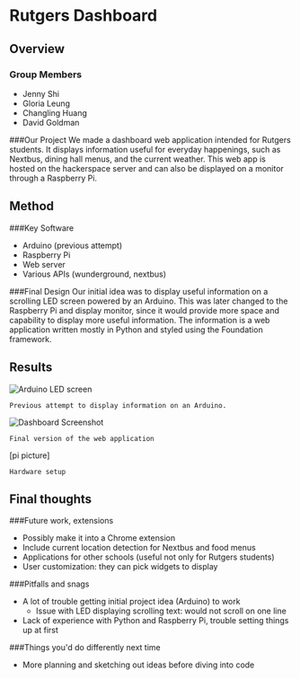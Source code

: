 # Rutgers Dashboard

## Overview
### Group Members
- Jenny Shi
- Gloria Leung
- Changling Huang
- David Goldman

###Our Project
We made a dashboard web application intended for Rutgers students. It displays information useful for everyday happenings, such as Nextbus, dining hall menus, and the current weather. This web app is hosted on the hackerspace server and can also be displayed on a monitor through a Raspberry Pi.

## Method
###Key Software
- Arduino (previous attempt)
- Raspberry Pi
- Web server
- Various APIs (wunderground, nextbus)

###Final Design
Our initial idea was to display useful information on a scrolling LED screen powered by an Arduino. This was later changed to the Raspberry Pi and display monitor, since it would provide more space and capability to display more useful information. The information is a web application written mostly in Python and styled using the Foundation framework.

## Results
![Arduino LED screen](https://raw.githubusercontent.com/jennpeare/hackerspace_proj/master/static/img/arduino.jpg "Arduino LED screen")

	Previous attempt to display information on an Arduino.

![Dashboard Screenshot](https://raw.githubusercontent.com/jennpeare/hackerspace_proj/master/static/img/dashboard.png "Dashboard Screenshot")
	
	Final version of the web application

[pi picture]

	Hardware setup

## Final thoughts
###Future work, extensions
- Possibly make it into a Chrome extension
- Include current location detection for Nextbus and food menus
- Applications for other schools (useful not only for Rutgers students)
- User customization: they can pick widgets to display

###Pitfalls and snags
- A lot of trouble getting initial project idea (Arduino) to work
	- Issue with LED displaying scrolling text: would not scroll on one line
- Lack of experience with Python and Raspberry Pi, trouble setting things up at first

###Things you'd do differently next time
- More planning and sketching out ideas before diving into code